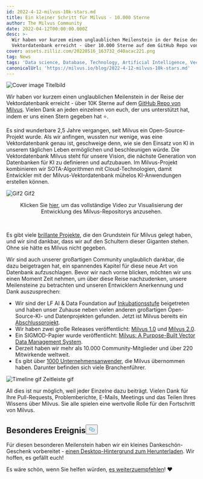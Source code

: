 ```yaml
---
id: 2022-4-12-milvus-10k-stars.md
title: Ein kleiner Schritt für Milvus - 10.000 Sterne
author: The Milvus Community
date: 2022-04-12T00:00:00.000Z
desc: >-
  Wir haben vor kurzem einen unglaublichen Meilenstein in der Reise der
  Vektordatenbank erreicht - über 10.000 Sterne auf dem GitHub Repo von Milvus.
cover: assets.zilliz.com/20220516_163732_d40acac221.png
tag: News
tags: 'Data science, Database, Technology, Artificial Intelligence, Vector Management'
canonicalUrl: 'https://milvus.io/blog/2022-4-12-milvus-10k-stars.md'
---
```

<p>
  
   <span class="img-wrapper"> <img translate="no" src="https://assets.zilliz.com/20220516_163732_d40acac221.png" alt="Cover image" class="doc-image" id="cover-image" />
   </span> <span class="img-wrapper"> <span>Titelbild</span> </span></p>
<p>Wir haben vor kurzem einen unglaublichen Meilenstein in der Reise der Vektordatenbank erreicht - über 10K Sterne auf dem <a href="https://github.com/milvus-io/milvus">GitHub Repo von Milvus</a>. Vielen Dank an jeden einzelnen von euch, der uns unterstützt hat, indem er uns einen Stern gegeben hat ⭐️.</p>
<p>Es sind wunderbare 2,5 Jahre vergangen, seit Milvus ein Open-Source-Projekt wurde. Als wir anfingen, wussten nur wenige, was eine Vektordatenbank genau ist, geschweige denn, wie sie den Einsatz von KI in unserem täglichen Leben ermöglichen und beschleunigen würde. Die Vektordatenbank Milvus steht für unsere Vision, die nächste Generation von Datenbanken für KI zu definieren und aufzubauen. Im Milvus-Projekt kombinieren wir SOTA-Algorithmen mit Cloud-Technologien, damit Entwickler mit der Milvus-Vektordatenbank mühelos KI-Anwendungen erstellen können.</p>
<p>
  
   <span class="img-wrapper"> <img translate="no" src="https://assets.zilliz.com/Milvus_0_10000_d50a914332.gif" alt="Gif2" class="doc-image" id="gif2" />
   </span> <span class="img-wrapper"> <span>Gif2</span> </span></p>
<div align="center">Klicken Sie <a href="https://www.youtube.com/watch?v=zIAX_oPI2Jk&ab_channel=Milvus-VectorDatabase">hier</a>, um das vollständige Video zur Visualisierung der Entwicklung des Milvus-Repositorys anzusehen.</div>
<p><br/></p>
<p>Es gibt viele <a href="https://github.com/milvus-io/milvus">brillante Projekte</a>, die den Grundstein für Milvus gelegt haben, und wir sind dankbar, dass wir auf den Schultern dieser Giganten stehen. Ohne sie hätte es Milvus nicht gegeben.</p>
<p>Wir sind auch unserer großartigen Community unglaublich dankbar, die dazu beigetragen hat, ein spannendes Kapitel für diese neue Art von Datenbank aufzuschlagen. Bevor wir nach vorne blicken, möchten wir uns einen Moment Zeit nehmen, um über diese Reise nachzudenken, unsere Meilensteine zu betrachten und unseren Entwicklern Anerkennung und Dank auszusprechen:</p>
<ul>
<li>Wir sind der LF AI &amp; Data Foundation auf <a href="https://lfaidata.foundation/blog/2020/04/02/milvus-joins-lf-ai-as-new-incubation-project/">Inkubationsstufe</a> beigetreten und haben unser Zuhause neben vielen anderen großartigen Open-Source-KI- und Datenprojekten gefunden. Jetzt ist Milvus bereits ein <a href="https://lfaidata.foundation/blog/2021/06/23/lf-ai-data-foundation-announces-graduation-of-milvus-project/">Abschlussprojekt</a>.</li>
<li>Wir haben zwei große Releases veröffentlicht: <a href="https://milvus.io/docs/v1.0.0/announcement.md">Milvus 1.0</a> und <a href="https://milvus.io/docs/v2.0.x/comparison.md">Milvus 2.0</a>.</li>
<li>Ein SIGMOD-Papier wurde veröffentlicht: <a href="https://dl.acm.org/doi/abs/10.1145/3448016.3457550">Milvus: A Purpose-Built Vector Data Management System</a>.</li>
<li>Derzeit haben wir mehr als 10.000 Community-Mitglieder und über 220 Mitwirkende weltweit.</li>
<li>Es gibt über <a href="https://milvus.io/">1000 Unternehmensanwender</a>, die Milvus übernommen haben. Darunter befinden sich viele Branchenführer.</li>
</ul>
<p>
  
   <span class="img-wrapper"> <img translate="no" src="https://assets.zilliz.com/Milvus_10000_star_timeline_3sec_de1a7c906a.gif" alt="Timeline gif" class="doc-image" id="timeline-gif" />
   </span> <span class="img-wrapper"> <span>Zeitleiste gif</span> </span></p>
<p>All dies ist nur möglich, weil jeder Einzelne dazu beiträgt. Vielen Dank für Ihre Pull-Requests, Problemberichte, E-Mails, Meetings und das Teilen Ihres Wissens über Milvus. Sie alle spielen eine wertvolle Rolle für den Fortschritt von Milvus.</p>
<h2 id="Special-event" class="common-anchor-header">Besonderes Ereignis<button data-href="#Special-event" class="anchor-icon" translate="no">
      <svg translate="no"
        aria-hidden="true"
        focusable="false"
        height="20"
        version="1.1"
        viewBox="0 0 16 16"
        width="16"
      >
        <path
          fill="#0092E4"
          fill-rule="evenodd"
          d="M4 9h1v1H4c-1.5 0-3-1.69-3-3.5S2.55 3 4 3h4c1.45 0 3 1.69 3 3.5 0 1.41-.91 2.72-2 3.25V8.59c.58-.45 1-1.27 1-2.09C10 5.22 8.98 4 8 4H4c-.98 0-2 1.22-2 2.5S3 9 4 9zm9-3h-1v1h1c1 0 2 1.22 2 2.5S13.98 12 13 12H9c-.98 0-2-1.22-2-2.5 0-.83.42-1.64 1-2.09V6.25c-1.09.53-2 1.84-2 3.25C6 11.31 7.55 13 9 13h4c1.45 0 3-1.69 3-3.5S14.5 6 13 6z"
        ></path>
      </svg>
    </button></h2><p>Für diesen besonderen Meilenstein haben wir ein kleines Dankeschön-Geschenk vorbereitet - <a href="https://assets.zilliz.com/10_K_stars_2b2e0e0b36.png">einen Desktop-Hintergrund zum Herunterladen</a>. Wir hoffen, es gefällt euch!</p>
<p>Es wäre schön, wenn Sie helfen würden, <a href="https://twitter.com/milvusio">es weiterzuempfehlen</a>! ❤️</p>
